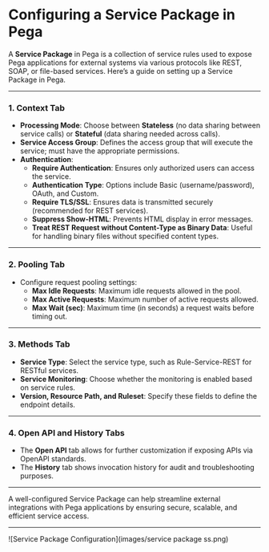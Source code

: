# Configuring a Service Package in Pega

A **Service Package** in Pega is a collection of service rules used to expose Pega applications for external systems via various protocols like REST, SOAP, or file-based services. Here’s a guide on setting up a Service Package in Pega.

---

### 1. Context Tab  
- **Processing Mode**: Choose between **Stateless** (no data sharing between service calls) or **Stateful** (data sharing needed across calls).
- **Service Access Group**: Defines the access group that will execute the service; must have the appropriate permissions.
- **Authentication**:
  - **Require Authentication**: Ensures only authorized users can access the service.
  - **Authentication Type**: Options include Basic (username/password), OAuth, and Custom.
  - **Require TLS/SSL**: Ensures data is transmitted securely (recommended for REST services).
  - **Suppress Show-HTML**: Prevents HTML display in error messages.
  - **Treat REST Request without Content-Type as Binary Data**: Useful for handling binary files without specified content types.

---

### 2. Pooling Tab  
- Configure request pooling settings:
  - **Max Idle Requests**: Maximum idle requests allowed in the pool.
  - **Max Active Requests**: Maximum number of active requests allowed.
  - **Max Wait (sec)**: Maximum time (in seconds) a request waits before timing out.

---

### 3. Methods Tab  
- **Service Type**: Select the service type, such as Rule-Service-REST for RESTful services.
- **Service Monitoring**: Choose whether the monitoring is enabled based on service rules.
- **Version, Resource Path, and Ruleset**: Specify these fields to define the endpoint details.

---

### 4. Open API and History Tabs  
- The **Open API** tab allows for further customization if exposing APIs via OpenAPI standards.
- The **History** tab shows invocation history for audit and troubleshooting purposes.

---

A well-configured Service Package can help streamline external integrations with Pega applications by ensuring secure, scalable, and efficient service access.

---

![Service Package Configuration](images/service package ss.png)

